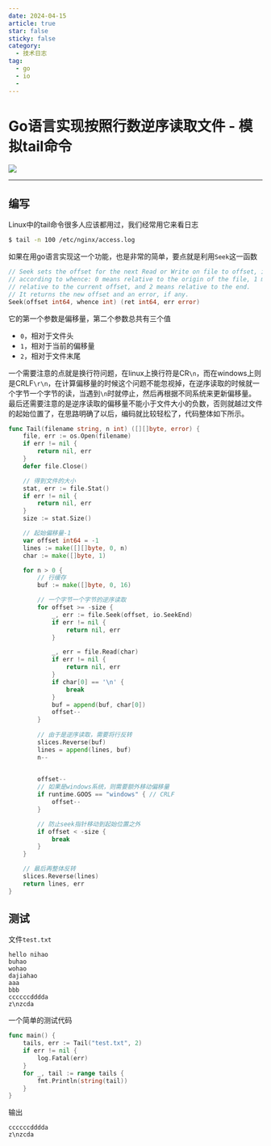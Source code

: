 ```yaml
---
date: 2024-04-15
article: true
star: false
sticky: false
category:
  - 技术日志
tag:
  - go
  - io
  - 
---
```


# Go语言实现按照行数逆序读取文件 - 模拟tail命令

![](https://public-1308755698.cos.ap-chongqing.myqcloud.com//img/202404152051856.png)
<!-- more -->
---

## 编写

Linux中的tail命令很多人应该都用过，我们经常用它来看日志

```bash
$ tail -n 100 /etc/nginx/access.log
```

如果在用go语言实现这一个功能，也是非常的简单，要点就是利用`Seek`这一函数

```go
// Seek sets the offset for the next Read or Write on file to offset, interpreted
// according to whence: 0 means relative to the origin of the file, 1 means
// relative to the current offset, and 2 means relative to the end.
// It returns the new offset and an error, if any.
Seek(offset int64, whence int) (ret int64, err error)
```

它的第一个参数是偏移量，第二个参数总共有三个值

- `0`，相对于文件头
- `1`，相对于当前的偏移量
- `2`，相对于文件末尾

一个需要注意的点就是换行符问题，在linux上换行符是CR`\n`，而在windows上则是CRLF`\r\n`，在计算偏移量的时候这个问题不能忽视掉，在逆序读取的时候就一个字节一个字节的读，当遇到`\n`时就停止，然后再根据不同系统来更新偏移量。最后还需要注意的是逆序读取的偏移量不能小于文件大小的负数，否则就越过文件的起始位置了，在思路明确了以后，编码就比较轻松了，代码整体如下所示。

```go
func Tail(filename string, n int) ([][]byte, error) {
	file, err := os.Open(filename)
	if err != nil {
		return nil, err
	}
	defer file.Close()

    // 得到文件的大小
	stat, err := file.Stat()
	if err != nil {
		return nil, err
	}
	size := stat.Size()

	// 起始偏移量-1
	var offset int64 = -1
	lines := make([][]byte, 0, n)
	char := make([]byte, 1)

	for n > 0 {
		// 行缓存
		buf := make([]byte, 0, 16)

		// 一个字节一个字节的逆序读取
		for offset >= -size {
			_, err := file.Seek(offset, io.SeekEnd)
			if err != nil {
				return nil, err
			}

			_, err = file.Read(char)
			if err != nil {
				return nil, err
			}
			if char[0] == '\n' {
				break
			}
			buf = append(buf, char[0])
			offset--
		}
		
        // 由于是逆序读取，需要将行反转
		slices.Reverse(buf)
		lines = append(lines, buf)
		n--

        
		offset--
        // 如果是windows系统，则需要额外移动偏移量
		if runtime.GOOS == "windows" { // CRLF
			offset--
		}

		// 防止seek指针移动到起始位置之外
		if offset < -size {
			break
		}
	}

    // 最后再整体反转
	slices.Reverse(lines)
	return lines, err
}
```



## 测试

文件`test.txt`

```
hello nihao
buhao
wohao
dajiahao
aaa
bbb
ccccccdddda
z\nzcda
```

一个简单的测试代码

```go
func main() {
	tails, err := Tail("test.txt", 2)
	if err != nil {
		log.Fatal(err)
	}
	for _, tail := range tails {
		fmt.Println(string(tail))
	}
}
```

输出

```
ccccccdddda
z\nzcda
```

